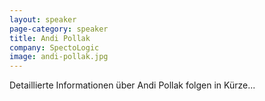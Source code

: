 ```yaml
---
layout: speaker
page-category: speaker
title: Andi Pollak
company: SpectoLogic
image: andi-pollak.jpg
---
```


Detaillierte Informationen über Andi Pollak folgen in Kürze...